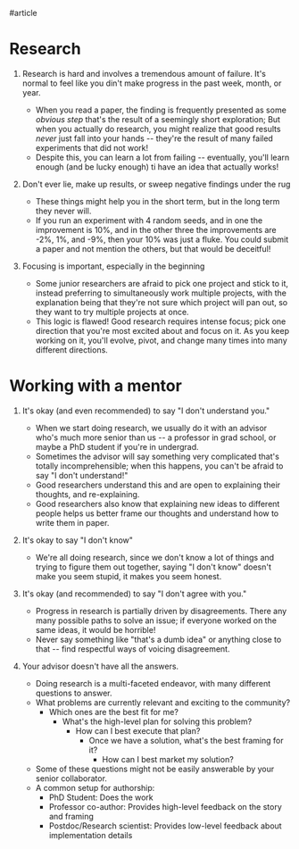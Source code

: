 #article 
# Research

1. Research is hard and involves a tremendous amount of failure. It's normal to feel like you din't make progress in the past week, month, or year.
	- When you read a paper, the finding is frequently presented as some *obvious step* that's the result of a seemingly short exploration; But when you actually do research, you might realize that good results *never* just fall into your hands -- they're the result of many failed experiments that did not work!
	- Despite this, you can learn a lot from failing -- eventually, you'll learn enough (and be lucky enough) ti have an idea that actually works!

2. Don't ever lie, make up results, or sweep negative findings under the rug
	- These things might help you in the short term, but in the long term they never will.
	- If you run an experiment with 4 random seeds, and in one the improvement is 10%, and in the other three the improvements are -2%, 1%, and -9%, then your 10% was just a fluke. You could submit a paper and not mention the others, but that would be deceitful!

3. Focusing is important, especially in the beginning
	- Some junior researchers are afraid to pick one project and stick to it, instead preferring to simultaneously work multiple projects, with the explanation being that they're not sure which project will pan out, so they want to try multiple projects at once.
	- This logic is flawed! Good research requires intense focus; pick one direction that you're most excited about and focus on it. As you keep working on it, you'll evolve, pivot, and change many times into many different directions.

# Working with a mentor

1. It's okay (and even recommended) to say "I don't understand you."
	- When we start doing research, we usually do it with an advisor who's much more senior than us -- a professor in grad school, or maybe a PhD student if you're in undergrad.
	- Sometimes the advisor will say something very complicated that's totally incomprehensible; when this happens, you can't be afraid to say "I don't understand!"
	- Good researchers understand this and are open to explaining their thoughts, and re-explaining.
	- Good researchers also know that explaining new ideas to different people helps us better frame our thoughts and understand how to write them in paper.

2. It's okay to say "I don't know"
	- We're all doing research, since we don't know a lot of things and trying to figure them out together, saying "I don't know" doesn't make you seem stupid, it makes you seem honest.

3. It's okay (and recommended) to say "I don't agree with you."
	- Progress in research is partially driven by disagreements. There any many possible paths to solve an issue; if everyone worked on the same ideas, it would be horrible!
	- Never say something like "that's a dumb idea" or anything close to that -- find respectful ways of voicing disagreement.

4. Your advisor doesn't have all the answers.
	- Doing research is a multi-faceted endeavor, with many different questions to answer.
	- What problems are currently relevant and exciting to the community?
		- Which ones are the best fit for me?
			- What's the high-level plan for solving this problem?
				- How can I best execute that plan?
					- Once we have a solution, what's the best framing for it?
						- How can I best market my solution?
	- Some of these questions might not be easily answerable by your senior collaborator.
	- A common setup for authorship:
		- PhD Student: Does the work
		- Professor co-author: Provides high-level feedback on the story and framing
		- Postdoc/Research scientist: Provides low-level feedback about implementation details


